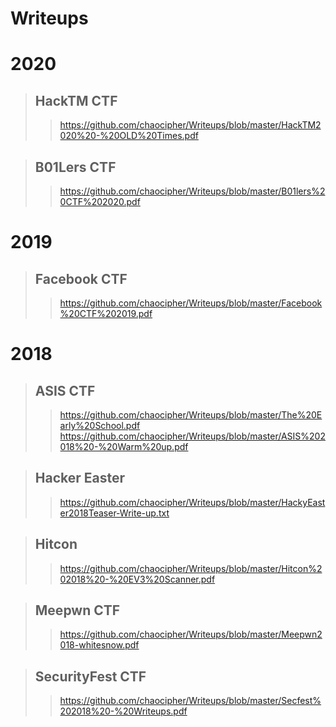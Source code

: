 # Writeups
# 2020
>## HackTM CTF
>>https://github.com/chaocipher/Writeups/blob/master/HackTM2020%20-%20OLD%20Times.pdf

>## B01Lers CTF
>>https://github.com/chaocipher/Writeups/blob/master/B01lers%20CTF%202020.pdf

# 2019
>## Facebook CTF 
>>https://github.com/chaocipher/Writeups/blob/master/Facebook%20CTF%202019.pdf

# 2018
>## ASIS CTF 
>>https://github.com/chaocipher/Writeups/blob/master/The%20Early%20School.pdf
>>https://github.com/chaocipher/Writeups/blob/master/ASIS%202018%20-%20Warm%20up.pdf

>## Hacker Easter
>>https://github.com/chaocipher/Writeups/blob/master/HackyEaster2018Teaser-Write-up.txt

>## Hitcon
>>https://github.com/chaocipher/Writeups/blob/master/Hitcon%202018%20-%20EV3%20Scanner.pdf

>## Meepwn CTF
>>https://github.com/chaocipher/Writeups/blob/master/Meepwn2018-whitesnow.pdf

>## SecurityFest CTF
>>https://github.com/chaocipher/Writeups/blob/master/Secfest%202018%20-%20Writeups.pdf



